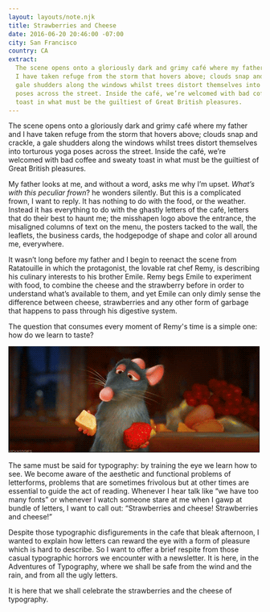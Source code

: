 ```yaml
---
layout: layouts/note.njk
title: Strawberries and Cheese
date: 2016-06-20 20:46:00 -07:00
city: San Francisco
country: CA
extract:
  The scene opens onto a gloriously dark and grimy café where my father and
  I have taken refuge from the storm that hovers above; clouds snap and crackle, a
  gale shudders along the windows whilst trees distort themselves into torturous yoga
  poses across the street. Inside the café, we’re welcomed with bad coffee and sweaty
  toast in what must be the guiltiest of Great British pleasures.
---
```


The scene opens onto a gloriously dark and grimy café where my father and I have taken refuge from the storm that hovers above; clouds snap and crackle, a gale shudders along the windows whilst trees distort themselves into torturous yoga poses across the street. Inside the café, we’re welcomed with bad coffee and sweaty toast in what must be the guiltiest of Great British pleasures.

My father looks at me, and without a word, asks me why I’m upset. _What’s with this peculiar frown_? he wonders silently. But this is a complicated frown, I want to reply. It has nothing to do with the food, or the weather. Instead it has everything to do with the ghastly letters of the café, letters that do their best to haunt me; the misshapen logo above the entrance, the misaligned columns of text on the menu, the posters tacked to the wall, the leaflets, the business cards, the hodgepodge of shape and color all around me, everywhere.

It wasn’t long before my father and I begin to reenact the scene from Ratatouille in which the protagonist, the lovable rat chef Remy, is describing his culinary interests to his brother Emile. Remy begs Emile to experiment with food, to combine the cheese and the strawberry before in order to understand what’s available to them, and yet Emile can only dimly sense the difference between cheese, strawberries and any other form of garbage that happens to pass through his digestive system.

The question that consumes every moment of Remy's time is a simple one: how do we learn to taste?

![remy.gif](/images/remy.gif)

The same must be said for typography: by training the eye we learn how to see. We become aware of the aesthetic and functional problems of letterforms, problems that are sometimes frivolous but at other times are essential to guide the act of reading. Whenever I hear talk like “we have too many fonts” or whenever I watch someone stare at me when I gawp at bundle of letters, I want to call out: “Strawberries and cheese! Strawberries and cheese!”

Despite those typographic disfigurements in the cafe that bleak afternoon, I wanted to explain how letters can reward the eye with a form of pleasure which is hard to describe. So I want to offer a brief respite from those casual typographic horrors we encounter with a newsletter. It is here, in the Adventures of Typography, where we shall be safe from the wind and the rain, and from all the ugly letters.

It is here that we shall celebrate the strawberries and the cheese of typography.
